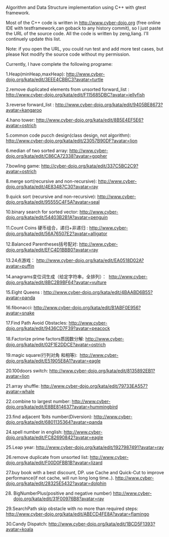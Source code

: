 Algorithm and Data Structure implementation using C++ with gtest framework.
 
 Most of the C++ code is written in http://www.cyber-dojo.org (free online IDE with testframework,can goback to any history commit), so I just paste the URL of the source code. All the code is  written by zeng,liang. I'll continuely update this list.
 
 Note: if you open the URL, you could run test and add more test cases, but please Not modify the source code without my permission.
 
 Currently, I have complete the following programe:
 
 1.Heap(minHeap,maxHeap):   http://www.cyber-dojo.org/kata/edit/3EEE4CBBC3?avatar=turtle
 
 2.remove duplicated elements from unsorted forward_list : http://www.cyber-dojo.org/kata/edit/F115685DBC?avatar=jellyfish
 
 3.reverse forward_list : http://www.cyber-dojo.org/kata/edit/9405BE8673?avatar=kangaroo
 
 4.hano tower: http://www.cyber-dojo.org/kata/edit/8B5E4EF5E6?avatar=ostrich
 
 5.common code pucch design(class design, not algorithm):  http://www.cyber-dojo.org/kata/edit/23057B90DF?avatar=lion
 
 6.median of two sorted array:  http://www.cyber-dojo.org/kata/edit/C86CA72338?avatar=gopher
 
 7.bowling game:   http://cyber-dojo.org/kata/edit/337C5BC2C9?avatar=ostrich
 
 8.merge sort(recursive and non-recursive): http://www.cyber-dojo.org/kata/edit/4E83487C30?avatar=ray 
 
 9.quick sort (recursive and non-recursive):  http://www.cyber-dojo.org/kata/edit/95555C4F5A?avatar=seal 
 
 10.binary search for sorted vector: http://www.cyber-dojo.org/kata/edit/54403B2B1A?avatar=penguin
 
 11.Count Coins 硬币组合，递归+非递归 :  http://www.cyber-dojo.org/kata/edit/56A76507E2?avatar=alligator
 
 12.Balanced Parentheses括号配对: http://www.cyber-dojo.org/kata/edit/EFC4D1BBB0?avatar=ray 
 
 13.24点游戏： http://www.cyber-dojo.org/kata/edit/EA0518D02A?avatar=puffin 
 
 14.anagrams变位词生成（给定字符串，全排列）：  http://www.cyber-dojo.org/kata/edit/8BC2B9BF64?avatar=vulture   

 15.Eight Queens : http://www.cyber-dojo.org/kata/edit/4BAABD6B55?avatar=panda
 
 16.fibonacci:  http://www.cyber-dojo.org/kata/edit/B1ABF0E956?avatar=snake
 
 17.Find Path Avoid Obstacles: http://www.cyber-dojo.org/kata/edit/9436CD7F39?avatar=peacock
 
 18.Factorize prime factors质因数分解:  http://www.cyber-dojo.org/kata/edit/02F1E2DDCE?avatar=ostrich
 
 19.magic square(行列对角 和相等):  http://www.cyber-dojo.org/kata/edit/E51905E8A1?avatar=eagle
 
 20.100doors switch: http://www.cyber-dojo.org/kata/edit/8135892EB1?avatar=lion

 21.array shuffle: http://www.cyber-dojo.org/kata/edit/79733EA557?avatar=whale
 
 22.combine to largest number:  http://www.cyber-dojo.org/kata/edit/E8BE814637?avatar=hummingbird 
 
 23.find adjacent 1bits number(Diversion): http://www.cyber-dojo.org/kata/edit/6801135364?avatar=panda 
 
 24.spell number in english: http://www.cyber-dojo.org/kata/edit/FC82690842?avatar=eagle 
 
 25.Leap year: http://www.cyber-dojo.org/kata/edit/1927987491?avatar=ray
 
 26.remove duplicate from unsorted list: http://www.cyber-dojo.org/kata/edit/F00D0FBB1B?avatar=lizard
 
 27.buy book with a best discount, DP. use Cache and Quick-Cut to improve performance(if not cache, will run long long time..).  http://www.cyber-dojo.org/kata/edit/28325E5432?avatar=dolphin 
 
 28. BigNumberPlus(positive and negative number) http://www.cyber-dojo.org/kata/edit/31F00976B8?avatar=ray 
 
 29.SearchPath skip obstacle with no more than required steps: http://www.cyber-dojo.org/kata/edit/ABECD4FE8A?avatar=flamingo
 
 30.Candy Dispatch: http://www.cyber-dojo.org/kata/edit/1BCD5F1393?avatar=koala
